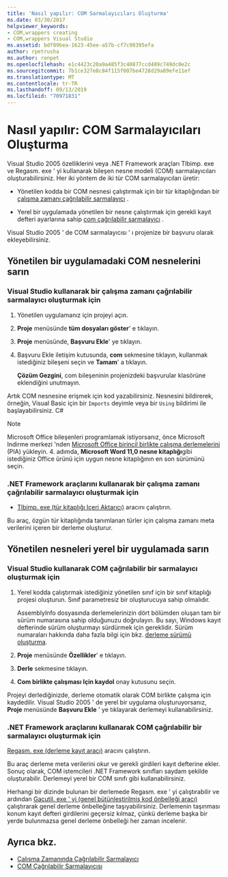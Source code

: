 ```yaml
---
title: 'Nasıl yapılır: COM Sarmalayıcıları Oluşturma'
ms.date: 03/30/2017
helpviewer_keywords:
- COM,wrappers creating
- COM,wrappers Visual Studio
ms.assetid: bdf89bea-1623-45ee-a57b-cf7c90395efa
author: rpetrusha
ms.author: ronpet
ms.openlocfilehash: e1c4423c20a9a485f3c40877ccd489c749dc0e2c
ms.sourcegitcommit: 7b1ce327e8c84f115f007be4728d29a89efe11ef
ms.translationtype: MT
ms.contentlocale: tr-TR
ms.lasthandoff: 09/13/2019
ms.locfileid: "70971831"
---
```

# <a name="how-to-create-com-wrappers"></a>Nasıl yapılır: COM Sarmalayıcıları Oluşturma

Visual Studio 2005 özelliklerini veya .NET Framework araçları Tlbimp. exe ve Regasm. exe ' yi kullanarak bileşen nesne modeli (COM) sarmalayıcıları oluşturabilirsiniz. Her iki yöntem de iki tür COM sarmalayıcıları üretir:

- Yönetilen kodda bir COM nesnesi çalıştırmak için bir tür kitaplığından bir [çalışma zamanı çağrılabilir sarmalayıcı](../../standard/native-interop/runtime-callable-wrapper.md) .

- Yerel bir uygulamada yönetilen bir nesne çalıştırmak için gerekli kayıt defteri ayarlarına sahip [com çağrılabilir sarmalayıcı](../../standard/native-interop/com-callable-wrapper.md) .

Visual Studio 2005 ' de COM sarmalayıcısı ' ı projenize bir başvuru olarak ekleyebilirsiniz.

## <a name="wrap-com-objects-in-a-managed-application"></a>Yönetilen bir uygulamadaki COM nesnelerini sarın

### <a name="to-create-a-runtime-callable-wrapper-using-visual-studio"></a>Visual Studio kullanarak bir çalışma zamanı çağrılabilir sarmalayıcı oluşturmak için

1. Yönetilen uygulamanız için projeyi açın.

2. **Proje** menüsünde **tüm dosyaları göster**' e tıklayın.

3. **Proje** menüsünde, **Başvuru Ekle**' ye tıklayın.

4. Başvuru Ekle iletişim kutusunda, **com** sekmesine tıklayın, kullanmak istediğiniz bileşeni seçin ve **Tamam**' a tıklayın.

     **Çözüm Gezgini**, com bileşeninin projenizdeki başvurular klasörüne eklendiğini unutmayın.

Artık COM nesnesine erişmek için kod yazabilirsiniz. Nesnesini bildirerek, örneğin, Visual Basic için bir `Imports` deyimle veya bir `Using` bildirimi ile başlayabilirsiniz. C#

> [!NOTE]
> Microsoft Office bileşenleri programlamak istiyorsanız, önce Microsoft Indirme merkezi 'nden [Microsoft Office birincil birlikte çalışma derlemelerini](https://go.microsoft.com/fwlink/?LinkId=50479) (PIA) yükleyin. 4\. adımda, **Microsoft Word 11,0 nesne kitaplığı**gibi istediğiniz Office ürünü için uygun nesne kitaplığının en son sürümünü seçin.  
  
### <a name="to-create-a-runtime-callable-wrapper-using-net-framework-tools"></a>.NET Framework araçlarını kullanarak bir çalışma zamanı çağrılabilir sarmalayıcı oluşturmak için  
  
- [Tlbimp. exe (tür kitaplığı Içeri Aktarıcı)](../../../docs/framework/tools/tlbimp-exe-type-library-importer.md) aracını çalıştırın.  
  
 Bu araç, özgün tür kitaplığında tanımlanan türler için çalışma zamanı meta verilerini içeren bir derleme oluşturur.  
  
## <a name="wrap-managed-objects-in-a-native-application"></a>Yönetilen nesneleri yerel bir uygulamada sarın  
  
### <a name="to-create-a-com-callable-wrapper-using-visual-studio"></a>Visual Studio kullanarak COM çağrılabilir bir sarmalayıcı oluşturmak için  
  
1. Yerel kodda çalıştırmak istediğiniz yönetilen sınıf için bir sınıf kitaplığı projesi oluşturun. Sınıf parametresiz bir oluşturucuya sahip olmalıdır.  
  
     AssemblyInfo dosyasında derlemelerinizin dört bölümden oluşan tam bir sürüm numarasına sahip olduğunuzu doğrulayın. Bu sayı, Windows kayıt defterinde sürüm oluşturmayı sürdürmek için gereklidir. Sürüm numaraları hakkında daha fazla bilgi için bkz. [derleme sürümü oluşturma](../../standard/assembly/versioning.md).  
  
2. **Proje** menüsünde **Özellikler**' e tıklayın.  
  
3. **Derle** sekmesine tıklayın.  
  
4. **Com birlikte çalışması Için kaydol** onay kutusunu seçin.  
  
 Projeyi derlediğinizde, derleme otomatik olarak COM birlikte çalışma için kaydedilir. Visual Studio 2005 ' de yerel bir uygulama oluşturuyorsanız, **Proje** menüsünde **Başvuru Ekle** ' ye tıklayarak derlemeyi kullanabilirsiniz.  
  
### <a name="to-create-a-com-callable-wrapper-using-net-framework-tools"></a>.NET Framework araçlarını kullanarak COM çağrılabilir bir sarmalayıcı oluşturmak için  
  
[Regasm. exe (derleme kayıt aracı)](../../../docs/framework/tools/regasm-exe-assembly-registration-tool.md) aracını çalıştırın.  
  
Bu araç derleme meta verilerini okur ve gerekli girdileri kayıt defterine ekler. Sonuç olarak, COM istemcileri .NET Framework sınıfları saydam şekilde oluşturabilir. Derlemeyi yerel bir COM sınıfı gibi kullanabilirsiniz.  
  
Herhangi bir dizinde bulunan bir derlemede Regasm. exe ' yi çalıştırabilir ve ardından [Gacutil. exe ' yi (genel bütünleştirilmiş kod önbelleği aracı)](../../../docs/framework/tools/gacutil-exe-gac-tool.md) çalıştırarak genel derleme önbelleğine taşıyabilirsiniz. Derlemenin taşınması konum kayıt defteri girdilerini geçersiz kılmaz, çünkü derleme başka bir yerde bulunmazsa genel derleme önbelleği her zaman incelenir.  
  
## <a name="see-also"></a>Ayrıca bkz.

- [Çalışma Zamanında Çağrılabilir Sarmalayıcı](../../standard/native-interop/runtime-callable-wrapper.md)
- [COM Çağrılabilir Sarmalayıcısı](../../standard/native-interop/com-callable-wrapper.md)
